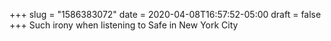 +++
slug = "1586383072"
date = 2020-04-08T16:57:52-05:00
draft = false
+++
Such irony when listening to Safe in New York City